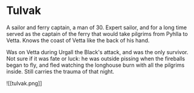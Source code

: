 # Tulvak

A sailor and ferry captain, a man of 30. Expert sailor, and for a long time served as the captain of the ferry that would take pilgrims from Pyhlla to Vetta. Knows the coast of Vetta like the back of his hand. 

Was on Vetta during Urgall the Black's attack, and was the only survivor. Not sure if it was fate or luck: he was outside pissing when the fireballs began to fly, and fled watching the longhouse burn with all the pilgrims inside. Still carries the trauma of that night. 

![[tulvak.png]]
